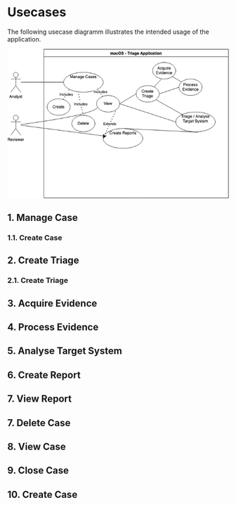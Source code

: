 # Usecases

The following usecase diagramm illustrates the intended usage of the application.

![UseCaseDiagram](media/Usecase_Diagram.png)

## 1. Manage Case

### 1.1. Create Case

## 2. Create Triage

### 2.1. Create Triage

## 3. Acquire Evidence

## 4. Process Evidence

## 5. Analyse Target System

## 6. Create Report

## 7. View Report

## 7. Delete Case

## 8. View Case

## 9. Close Case

## 10. Create Case
